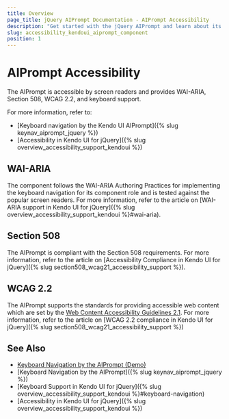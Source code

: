 ```yaml
---
title: Overview
page_title: jQuery AIPrompt Documentation - AIPrompt Accessibility
description: "Get started with the jQuery AIPrompt and learn about its accessibility support for WAI-ARIA, Section 508, and WCAG 2.2."
slug: accessibility_kendoui_aiprompt_component
position: 1
---
```


# AIPrompt Accessibility

The AIPrompt is accessible by screen readers and provides WAI-ARIA, Section 508, WCAG 2.2, and keyboard support.

For more information, refer to:
* [Keyboard navigation by the Kendo UI AIPrompt]({% slug keynav_aiprompt_jquery %})
* [Accessibility in Kendo UI for jQuery]({% slug overview_accessibility_support_kendoui %})

## WAI-ARIA

The component follows the WAI-ARIA Authoring Practices for implementing the keyboard navigation for its component role and is tested against the popular screen readers. For more information, refer to the article on [WAI-ARIA support in Kendo UI for jQuery]({% slug overview_accessibility_support_kendoui %}#wai-aria).

## Section 508

The AIPrompt is compliant with the Section 508 requirements. For more information, refer to the article on [Accessibility Compliance in Kendo UI for jQuery]({% slug section508_wcag21_accessibility_support %}).

## WCAG 2.2

The AIPrompt supports the standards for providing accessible web content which are set by the [Web Content Accessibility Guidelines 2.1](https://www.w3.org/TR/WCAG/). For more information, refer to the article on [WCAG 2.2 compliance in Kendo UI for jQuery]({% slug section508_wcag21_accessibility_support %})

## See Also

* [Keyboard Navigation by the AIPrompt (Demo)](https://demos.telerik.com/kendo-ui/aiprompt/keyboard-navigation)
* [Keyboard Navigation by the AIPrompt]({% slug keynav_aiprompt_jquery %})
* [Keyboard Support in Kendo UI for jQuery]({% slug overview_accessibility_support_kendoui %}#keyboard-navigation)
* [Accessibility in Kendo UI for jQuery]({% slug overview_accessibility_support_kendoui %})
